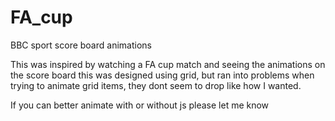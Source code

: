 # FA_cup
BBC sport score board animations

This was inspired by watching a FA cup match and seeing the animations on the score board
this was designed using grid, but ran into problems when trying to animate grid items, they
dont seem to drop like how I wanted.

If you can better animate with or without js please let me know
